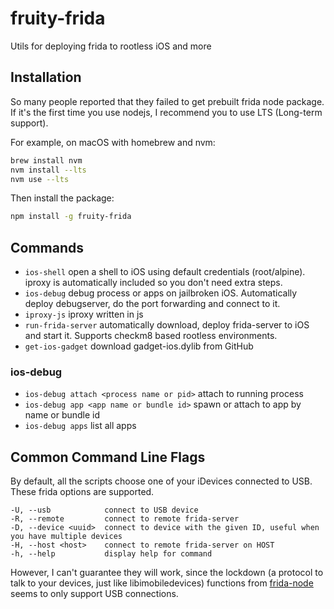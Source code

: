 # fruity-frida

Utils for deploying frida to rootless iOS and more

## Installation

So many people reported that they failed to get prebuilt frida node package. If it's the first time you use nodejs, I recommend you to use LTS (Long-term support).

For example, on macOS with homebrew and nvm:

```bash
brew install nvm
nvm install --lts
nvm use --lts
```

Then install the package:

```bash
npm install -g fruity-frida
```

## Commands

* `ios-shell` open a shell to iOS using default credentials (root/alpine). iproxy is automatically included so you don't need extra steps.
* `ios-debug` debug process or apps on jailbroken iOS. Automatically deploy debugserver, do the port forwarding and connect to it.
* `iproxy-js` iproxy written in js
* `run-frida-server` automatically download, deploy frida-server to iOS and start it. Supports checkm8 based rootless environments.
* `get-ios-gadget` download gadget-ios.dylib from GitHub

### ios-debug

* `ios-debug attach <process name or pid>` attach to running process
* `ios-debug app <app name or bundle id>` spawn or attach to app by name or bundle id
* `ios-debug apps` list all apps

## Common Command Line Flags

By default, all the scripts choose one of your iDevices connected to USB. These frida options are supported.

```
-U, --usb            connect to USB device
-R, --remote         connect to remote frida-server
-D, --device <uuid>  connect to device with the given ID, useful when you have multiple devices
-H, --host <host>    connect to remote frida-server on HOST
-h, --help           display help for command
```

However, I can't guarantee they will work, since the lockdown (a protocol to talk to your devices, just like libimobiledevices)
functions from [frida-node](https://github.com/frida/frida-node) seems to only support USB connections.
